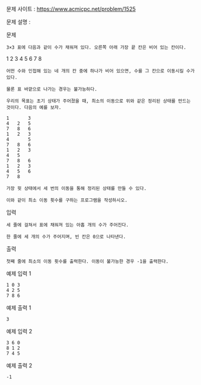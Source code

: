 문제 사이트 : https://www.acmicpc.net/problem/1525


문제 설명 :

문제

    3×3 표에 다음과 같이 수가 채워져 있다. 오른쪽 아래 가장 끝 칸은 비어 있는 칸이다.

1	2	3
4	5	6
7	8	 

    어떤 수와 인접해 있는 네 개의 칸 중에 하나가 비어 있으면, 수를 그 칸으로 이동시킬 수가 있다. 

    물론 표 바깥으로 나가는 경우는 불가능하다. 

    우리의 목표는 초기 상태가 주어졌을 때, 최소의 이동으로 위와 같은 정리된 상태를 만드는 것이다. 다음의 예를 보자.

    1	 	3
    4	2	5
    7	8	6
    1	2	3
    4	 	5
    7	8	6
    1	2	3
    4	5	 
    7	8	6
    1	2	3
    4	5	6
    7	8	 
    
    가장 윗 상태에서 세 번의 이동을 통해 정리된 상태를 만들 수 있다. 
    
    이와 같이 최소 이동 횟수를 구하는 프로그램을 작성하시오.


입력

    세 줄에 걸쳐서 표에 채워져 있는 아홉 개의 수가 주어진다. 
    
    한 줄에 세 개의 수가 주어지며, 빈 칸은 0으로 나타낸다.

출력

    첫째 줄에 최소의 이동 횟수를 출력한다. 이동이 불가능한 경우 -1을 출력한다.

예제 입력 1 

    1 0 3
    4 2 5
    7 8 6

예제 출력 1 

    3

예제 입력 2 

    3 6 0
    8 1 2
    7 4 5

예제 출력 2 

    -1
